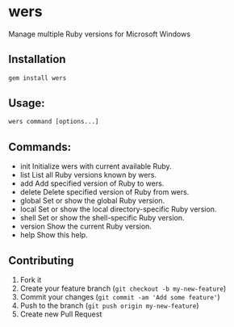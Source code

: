 # wers

Manage multiple Ruby versions for Microsoft Windows

## Installation

```bat
gem install wers
```

## Usage:

```bat
wers command [options...]
```

## Commands:

 - init     Initialize wers with current available Ruby.
 - list     List all Ruby versions known by wers.
 - add      Add specified version of Ruby to wers.
 - delete   Delete specified version of Ruby from wers.
 - global   Set or show the global Ruby version.
 - local    Set or show the local directory-specific Ruby version.
 - shell    Set or show the shell-specific Ruby version.
 - version  Show the current Ruby version.
 - help     Show this help.

## Contributing

1. Fork it
2. Create your feature branch (`git checkout -b my-new-feature`)
3. Commit your changes (`git commit -am 'Add some feature'`)
4. Push to the branch (`git push origin my-new-feature`)
5. Create new Pull Request

